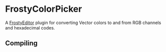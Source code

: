 # FrostyColorPicker
A [FrostyEditor](https://github.com/CadeEvs/FrostyToolsuite) plugin for converting Vector colors to and from RGB channels and hexadecimal codes.

## Compiling